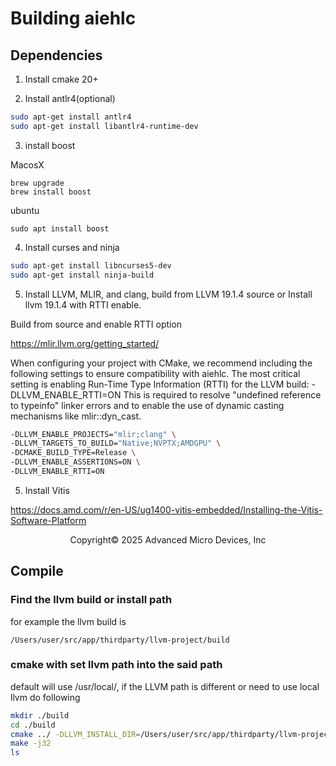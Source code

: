 # Building aiehlc

## Dependencies

1. Install cmake 20+

2. Install antlr4(optional)

```bash
sudo apt-get install antlr4
sudo apt-get install libantlr4-runtime-dev
```

3. install boost

MacosX

```
brew upgrade
brew install boost
```

ubuntu

```
sudo apt install boost
```

4. Install curses and ninja

```bash
sudo apt-get install libncurses5-dev
sudo apt-get install ninja-build
```

5. Install LLVM, MLIR, and clang, build from LLVM 19.1.4 source or Install llvm 19.1.4 with RTTI enable. 

Build from source and enable RTTI option

<https://mlir.llvm.org/getting_started/>

When configuring your project with CMake, we recommend including the following settings to ensure compatibility with aiehlc.
The most critical setting is enabling Run-Time Type Information (RTTI) for the LLVM build:
-DLLVM_ENABLE_RTTI=ON
This is required to resolve "undefined reference to typeinfo" linker errors and to enable the use of dynamic casting mechanisms like mlir::dyn_cast.

```bash
-DLLVM_ENABLE_PROJECTS="mlir;clang" \
-DLLVM_TARGETS_TO_BUILD="Native;NVPTX;AMDGPU" \
-DCMAKE_BUILD_TYPE=Release \
-DLLVM_ENABLE_ASSERTIONS=ON \
-DLLVM_ENABLE_RTTI=ON 
```

5. Install Vitis

<https://docs.amd.com/r/en-US/ug1400-vitis-embedded/Installing-the-Vitis-Software-Platform>

<p align="center">Copyright&copy; 2025 Advanced Micro Devices, Inc</p>


## Compile

### Find the llvm build or install path

for example the llvm build is

```
/Users/user/src/app/thirdparty/llvm-project/build
```

### cmake with set llvm path into the said path

default will use /usr/local/, if the LLVM path is different or need to use local llvm do following

```bash
mkdir ./build
cd ./build
cmake ../ -DLLVM_INSTALL_DIR=/Users/user/src/app/thirdparty/llvm-project/build
make -j32
ls
```
